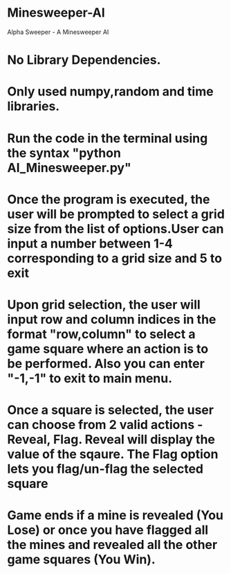 # Minesweeper-AI
Alpha Sweeper - A Minesweeper AI
# No Library Dependencies.
# Only used numpy,random and time libraries.

# Run the code in the terminal using the syntax "python AI_Minesweeper.py"

# Once the program is executed, the user will be prompted to select a grid size from the list of options.User can input a number between 1-4 corresponding to a grid size and 5 to exit
# Upon grid selection, the user will input row and column indices in the format "row,column" to select a game square where an action is to be performed. Also you can enter "-1,-1" to exit to main menu.
# Once a square is selected, the user can choose from 2 valid actions - Reveal, Flag. Reveal will display the value of the sqaure. The Flag option lets you flag/un-flag the selected square
# Game ends if a mine is revealed (You Lose) or once you have flagged all the mines and revealed all the other game squares (You Win).
